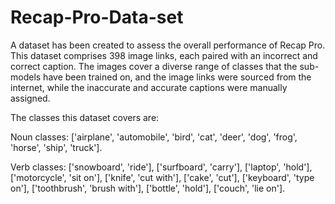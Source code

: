 # Recap-Pro-Data-set
A dataset has been created to assess the overall performance of Recap Pro. This dataset comprises 398 image links, each paired with an incorrect and correct caption. The images cover a diverse range of classes that the sub-models have been trained on, and the image links were sourced from the internet, while the inaccurate and accurate captions were manually assigned.

The classes this dataset covers are: 

Noun classes: ['airplane', 'automobile', 'bird', 'cat', 'deer', 'dog', 'frog', 'horse', 'ship', 'truck'].

Verb classes: ['snowboard', 'ride'], ['surfboard', 'carry'], ['laptop', 'hold'], ['motorcycle', 'sit on'], ['knife', 'cut with'], ['cake', 'cut'], ['keyboard', 'type on'], ['toothbrush', 'brush with'], ['bottle', 'hold'], ['couch', 'lie on'].
